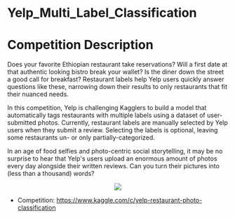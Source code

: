 # Yelp_Multi_Label_Classification

# Competition Description

Does your favorite Ethiopian restaurant take reservations? Will a first date at that authentic looking bistro break your wallet? Is the diner down the street a good call for breakfast? Restaurant labels help Yelp users quickly answer questions like these, narrowing down their results to only restaurants that fit their nuanced needs.</br>

In this competition, Yelp is challenging Kagglers to build a model that automatically tags restaurants with multiple labels using a dataset of user-submitted photos. Currently, restaurant labels are manually selected by Yelp users when they submit a review. Selecting the labels is optional, leaving some restaurants un- or only partially-categorized. </br>

In an age of food selfies and photo-centric social storytelling, it may be no surprise to hear that Yelp's users upload an enormous amount of photos every day alongside their written reviews. Can you turn their pictures into (less than a thousand) words?</br>

<p align="center">
  <img src="https://storage.googleapis.com/kaggle-competitions/kaggle/4829/logos/front_page.png">
</p>

* Competition: https://www.kaggle.com/c/yelp-restaurant-photo-classification
